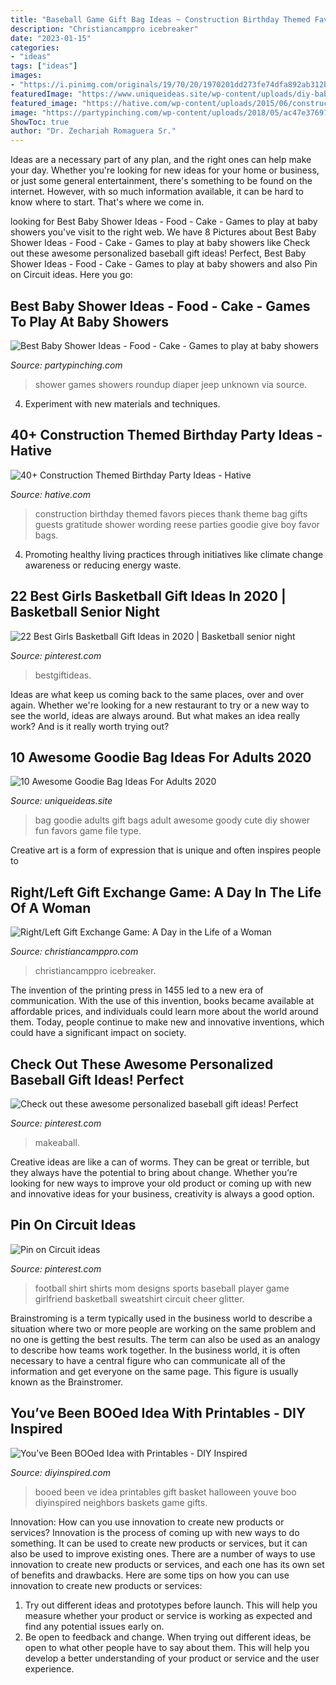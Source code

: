 ```yaml
---
title: "Baseball Game Gift Bag Ideas ~ Construction Birthday Themed Favors Pieces Thank Theme Bag Gifts Guests Gratitude Shower Wording Reese Parties Goodie Give Boy Favor Bags"
description: "Christiancamppro icebreaker"
date: "2023-01-15"
categories:
- "ideas"
tags: ["ideas"]
images:
- "https://i.pinimg.com/originals/19/70/20/1970201dd273fe74dfa892ab312b7a6e.jpg"
featuredImage: "https://www.uniqueideas.site/wp-content/uploads/diy-baby-shower-game-favors-for-men-for-a-co-ed-shower-cute-gift-5.jpg"
featured_image: "https://hative.com/wp-content/uploads/2015/06/construction-birthday-party/35-construction-themed-birthday-party.jpg"
image: "https://partypinching.com/wp-content/uploads/2018/05/ac47e376970807dd26d70e00b7298026.jpg"
ShowToc: true
author: "Dr. Zechariah Romaguera Sr."
---
```



Ideas are a necessary part of any plan, and the right ones can help make your day. Whether you're looking for new ideas for your home or business, or just some general entertainment, there's something to be found on the internet. However, with so much information available, it can be hard to know where to start. That's where we come in.

	

		
looking for Best Baby Shower Ideas - Food - Cake - Games to play at baby showers you've visit to the right web. We have 8 Pictures about Best Baby Shower Ideas - Food - Cake - Games to play at baby showers like Check out these awesome personalized baseball gift ideas! Perfect, Best Baby Shower Ideas - Food - Cake - Games to play at baby showers and also Pin on Circuit ideas. Here you go:
		
    
## Best Baby Shower Ideas - Food - Cake - Games To Play At Baby Showers

<img loading=lazy src="https://partypinching.com/wp-content/uploads/2018/05/ac47e376970807dd26d70e00b7298026.jpg" onerror="this.onerror=null;this.src='https://tse1.mm.bing.net/th?id=OIP.uiFmeVc0GIkAsd05DHAbIwHaLH&amp;pid=15.1';" alt="Best Baby Shower Ideas - Food - Cake - Games to play at baby showers">

_Source: partypinching.com_

>shower games showers roundup diaper jeep unknown via source. 

	

4. Experiment with new materials and techniques.

    
## 40+ Construction Themed Birthday Party Ideas - Hative

<img loading=lazy src="https://hative.com/wp-content/uploads/2015/06/construction-birthday-party/35-construction-themed-birthday-party.jpg" onerror="this.onerror=null;this.src='https://tse3.mm.bing.net/th?id=OIP.TauChSlh2klnViclh4vYHQHaLH&amp;pid=15.1';" alt="40+ Construction Themed Birthday Party Ideas - Hative">

_Source: hative.com_

>construction birthday themed favors pieces thank theme bag gifts guests gratitude shower wording reese parties goodie give boy favor bags. 

	

4. Promoting healthy living practices through initiatives like climate change awareness or reducing energy waste. 

    
## 22 Best Girls Basketball Gift Ideas In 2020 | Basketball Senior Night

<img loading=lazy src="https://i.pinimg.com/originals/19/70/20/1970201dd273fe74dfa892ab312b7a6e.jpg" onerror="this.onerror=null;this.src='https://tse2.mm.bing.net/th?id=OIP.evPhq8PoKUH2HIufn02K4gHaJ3&amp;pid=15.1';" alt="22 Best Girls Basketball Gift Ideas in 2020 | Basketball senior night">

_Source: pinterest.com_

>bestgiftideas. 

	

Ideas are what keep us coming back to the same places, over and over again. Whether we're looking for a new restaurant to try or a new way to see the world, ideas are always around. But what makes an idea really work? And is it really worth trying out?

    
## 10 Awesome Goodie Bag Ideas For Adults 2020

<img loading=lazy src="https://www.uniqueideas.site/wp-content/uploads/diy-baby-shower-game-favors-for-men-for-a-co-ed-shower-cute-gift-5.jpg" onerror="this.onerror=null;this.src='https://tse2.mm.bing.net/th?id=OIP.yEEKTu1g7RpAGZcHMZkY8wHaJ4&amp;pid=15.1';" alt="10 Awesome Goodie Bag Ideas For Adults 2020">

_Source: uniqueideas.site_

>bag goodie adults gift bags adult awesome goody cute diy shower fun favors game file type. 

	

Creative art is a form of expression that is unique and often inspires people to

    
## Right/Left Gift Exchange Game: A Day In The Life Of A Woman

<img loading=lazy src="https://christiancamppro.com/wp-content/uploads/2019/09/A-day-in-the-life-of-a-woman-game.jpg" onerror="this.onerror=null;this.src='https://tse3.mm.bing.net/th?id=OIP.rQ7cPvHgP_w0hCkLNVwNcgHaLG&amp;pid=15.1';" alt="Right/Left Gift Exchange Game: A Day in the Life of a Woman">

_Source: christiancamppro.com_

>christiancamppro icebreaker. 

	

The invention of the printing press in 1455 led to a new era of communication. With the use of this invention, books became available at affordable prices, and individuals could learn more about the world around them. Today, people continue to make new and innovative inventions, which could have a significant impact on society.

    
## Check Out These Awesome Personalized Baseball Gift Ideas! Perfect

<img loading=lazy src="https://i.pinimg.com/originals/2e/c7/f9/2ec7f9881377ca9d7a8568d75a18037d.jpg" onerror="this.onerror=null;this.src='https://tse2.mm.bing.net/th?id=OIP.znA1V6FJnvKZ2DygIz9aDwHaHa&amp;pid=15.1';" alt="Check out these awesome personalized baseball gift ideas! Perfect">

_Source: pinterest.com_

>makeaball. 

	

Creative ideas are like a can of worms. They can be great or terrible, but they always have the potential to bring about change. Whether you’re looking for new ways to improve your old product or coming up with new and innovative ideas for your business, creativity is always a good option.

    
## Pin On Circuit Ideas

<img loading=lazy src="https://i.pinimg.com/736x/24/f7/48/24f748e2d46385003708c46053744c59.jpg" onerror="this.onerror=null;this.src='https://tse4.mm.bing.net/th?id=OIP.doD1VIvi_1ipmHa7LIROYwHaJ4&amp;pid=15.1';" alt="Pin on Circuit ideas">

_Source: pinterest.com_

>football shirt shirts mom designs sports baseball player game girlfriend basketball sweatshirt circuit cheer glitter. 

	

Brainstroming is a term typically used in the business world to describe a situation where two or more people are working on the same problem and no one is getting the best results. The term can also be used as an analogy to describe how teams work together. In the business world, it is often necessary to have a central figure who can communicate all of the information and get everyone on the same page. This figure is usually known as the Brainstromer.

    
## You’ve Been BOOed Idea With Printables - DIY Inspired

<img loading=lazy src="https://diyinspired.com/wp-content/uploads/2016/10/Youve-Been-BOOed-Gift-Basket-Idea.jpg" onerror="this.onerror=null;this.src='https://tse4.mm.bing.net/th?id=OIP.IKJLHi5C2pGcrNUeYAdyBwHaLE&amp;pid=15.1';" alt="You’ve Been BOOed Idea with Printables - DIY Inspired">

_Source: diyinspired.com_

>booed been ve idea printables gift basket halloween youve boo diyinspired neighbors baskets game gifts. 

	

Innovation: How can you use innovation to create new products or services?
Innovation is the process of coming up with new ways to do something. It can be used to create new products or services, but it can also be used to improve existing ones. There are a number of ways to use innovation to create new products or services, and each one has its own set of benefits and drawbacks. Here are some tips on how you can use innovation to create new products or services: 
1. Try out different ideas and prototypes before launch. This will help you measure whether your product or service is working as expected and find any potential issues early on. 
2. Be open to feedback and change. When trying out different ideas, be open to what other people have to say about them. This will help you develop a better understanding of your product or service and the user experience. 

